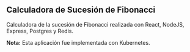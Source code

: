 ## Calculadora de Sucesión de Fibonacci

Calculadora de la sucesión de Fibonacci realizada con React, NodeJS, Express, Postgres y Redis.

**Nota:** Esta aplicación fue implementada con Kubernetes.
